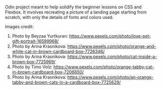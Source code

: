 Odin project meant to help solidify the beginner lessons on CSS and Flexbox. It involves recreating a picture of a landing page starting from scratch, with only the details of fonts and colors used.

Images credit:
1. Photo by Beyzaa Yurtkuran: https://www.pexels.com/photo/love-pet-gift-portrait-16599968/
2. Photo by Arina Krasnikova: https://www.pexels.com/photo/orange-and-white-cat-in-brown-cardboard-box-7726346/
3. Photo by Arina Krasnikova: https://www.pexels.com/photo/cat-inside-a-brown-box-7725969/
4. Photo by Timo Volz: https://www.pexels.com/photo/orange-tabby-cat-in-brown-cardboard-box-7206650/
5. Photo by Arina Krasnikova: https://www.pexels.com/photo/an-orange-tabby-and-brown-cats-in-a-cardboard-box-7725629/